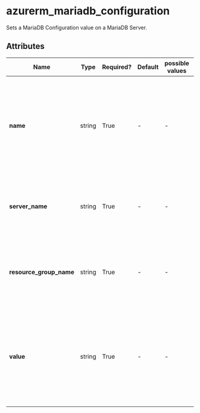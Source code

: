 # azurerm_mariadb_configuration

Sets a MariaDB Configuration value on a MariaDB Server.

## Attributes

| Name | Type | Required? | Default  | possible values | Description |
| ---- | ---- | --------- | -------- | ----------- | ----------- |
| **name** | string | True | -  |  -  | Specifies the name of the MariaDB Configuration, which needs [to be a valid MariaDB configuration name](https://mariadb.com/kb/en/library/server-system-variables/). Changing this forces a new resource to be created. | 
| **server_name** | string | True | -  |  -  | Specifies the name of the MariaDB Server. Changing this forces a new resource to be created. | 
| **resource_group_name** | string | True | -  |  -  | The name of the resource group in which the MariaDB Server exists. Changing this forces a new resource to be created. | 
| **value** | string | True | -  |  -  | Specifies the value of the MariaDB Configuration. See the MariaDB documentation for valid values. Changing this forces a new resource to be created. | 

